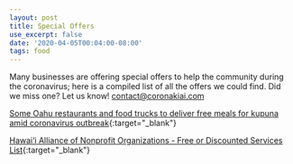 ```yaml
---
layout: post
title: Special Offers
use_excerpt: false
date: '2020-04-05T00:04:00-08:00'
tags: food
---
```

Many businesses are offering special offers to help the community during the coronavirus;  here is a compiled list of all the offers we could find.  Did we miss one?  Let us know! [contact@coronakiai.com](mailto:contact@coronakiai.com)

[Some Oahu restaurants and food trucks to deliver free meals for kupuna amid coronavirus outbreak](https://www.staradvertiser.com/2020/03/20/breaking-news/honolulu-mayor-kirk-caldwell-to-discuss-new-coronavirus-drive-through-testing-site-free-meals-for-kupuna/){:target="_blank"} 

[Hawai‘i Alliance of Nonprofit Organizations - Free or Discounted Services List](https://hano-hawaii.org/covid-19/#free-or-discounted-services){:target="_blank"}
